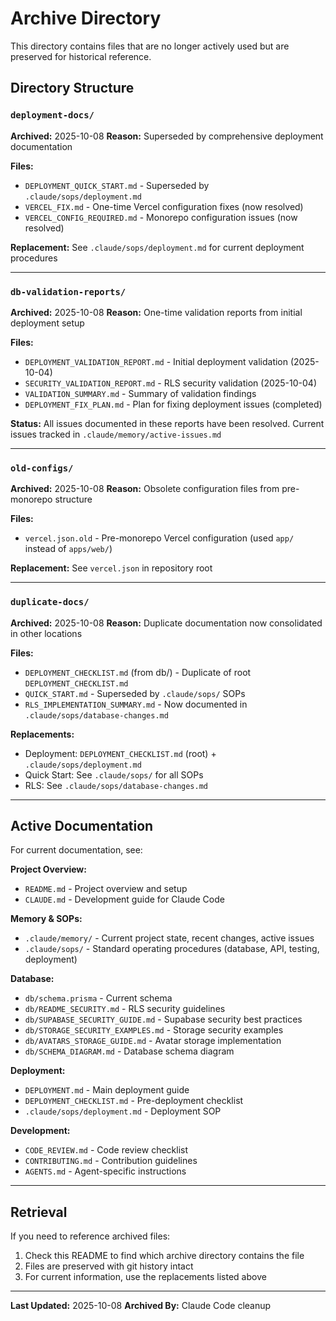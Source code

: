 # Archive Directory

This directory contains files that are no longer actively used but are preserved for historical reference.

## Directory Structure

### `deployment-docs/`
**Archived:** 2025-10-08
**Reason:** Superseded by comprehensive deployment documentation

**Files:**
- `DEPLOYMENT_QUICK_START.md` - Superseded by `.claude/sops/deployment.md`
- `VERCEL_FIX.md` - One-time Vercel configuration fixes (now resolved)
- `VERCEL_CONFIG_REQUIRED.md` - Monorepo configuration issues (now resolved)

**Replacement:** See `.claude/sops/deployment.md` for current deployment procedures

---

### `db-validation-reports/`
**Archived:** 2025-10-08
**Reason:** One-time validation reports from initial deployment setup

**Files:**
- `DEPLOYMENT_VALIDATION_REPORT.md` - Initial deployment validation (2025-10-04)
- `SECURITY_VALIDATION_REPORT.md` - RLS security validation (2025-10-04)
- `VALIDATION_SUMMARY.md` - Summary of validation findings
- `DEPLOYMENT_FIX_PLAN.md` - Plan for fixing deployment issues (completed)

**Status:** All issues documented in these reports have been resolved. Current issues tracked in `.claude/memory/active-issues.md`

---

### `old-configs/`
**Archived:** 2025-10-08
**Reason:** Obsolete configuration files from pre-monorepo structure

**Files:**
- `vercel.json.old` - Pre-monorepo Vercel configuration (used `app/` instead of `apps/web/`)

**Replacement:** See `vercel.json` in repository root

---

### `duplicate-docs/`
**Archived:** 2025-10-08
**Reason:** Duplicate documentation now consolidated in other locations

**Files:**
- `DEPLOYMENT_CHECKLIST.md` (from db/) - Duplicate of root `DEPLOYMENT_CHECKLIST.md`
- `QUICK_START.md` - Superseded by `.claude/sops/` SOPs
- `RLS_IMPLEMENTATION_SUMMARY.md` - Now documented in `.claude/sops/database-changes.md`

**Replacements:**
- Deployment: `DEPLOYMENT_CHECKLIST.md` (root) + `.claude/sops/deployment.md`
- Quick Start: See `.claude/sops/` for all SOPs
- RLS: See `.claude/sops/database-changes.md`

---

## Active Documentation

For current documentation, see:

**Project Overview:**
- `README.md` - Project overview and setup
- `CLAUDE.md` - Development guide for Claude Code

**Memory & SOPs:**
- `.claude/memory/` - Current project state, recent changes, active issues
- `.claude/sops/` - Standard operating procedures (database, API, testing, deployment)

**Database:**
- `db/schema.prisma` - Current schema
- `db/README_SECURITY.md` - RLS security guidelines
- `db/SUPABASE_SECURITY_GUIDE.md` - Supabase security best practices
- `db/STORAGE_SECURITY_EXAMPLES.md` - Storage security examples
- `db/AVATARS_STORAGE_GUIDE.md` - Avatar storage implementation
- `db/SCHEMA_DIAGRAM.md` - Database schema diagram

**Deployment:**
- `DEPLOYMENT.md` - Main deployment guide
- `DEPLOYMENT_CHECKLIST.md` - Pre-deployment checklist
- `.claude/sops/deployment.md` - Deployment SOP

**Development:**
- `CODE_REVIEW.md` - Code review checklist
- `CONTRIBUTING.md` - Contribution guidelines
- `AGENTS.md` - Agent-specific instructions

---

## Retrieval

If you need to reference archived files:

1. Check this README to find which archive directory contains the file
2. Files are preserved with git history intact
3. For current information, use the replacements listed above

---

**Last Updated:** 2025-10-08
**Archived By:** Claude Code cleanup
